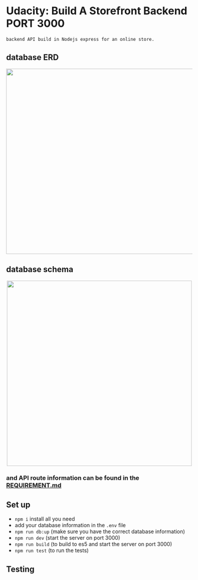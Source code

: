 # Udacity: Build A Storefront Backend PORT 3000

    backend API build in Nodejs express for an online store.

## database ERD

<p align="center">
    <image src="./docs/ERD.png" width="800px" height="500px" >
</p>
    
## database schema
    
<p align="center">
    <image src="./docs/Schema.png" width="500px" height="500px" >
</p>

### and API route information can be found in the [REQUIREMENT.md](REQUIREMENTS.md)

## Set up

- `npm i` install all you need
- add your database information in the `.env` file
- `npm run db:up` (make sure you have the correct database information)
- `npm run dev` (start the server on port 3000)
- `npm run build` (to build to es5 and start the server on port 3000)
- `npm run test` (to run the tests)

## Testing

